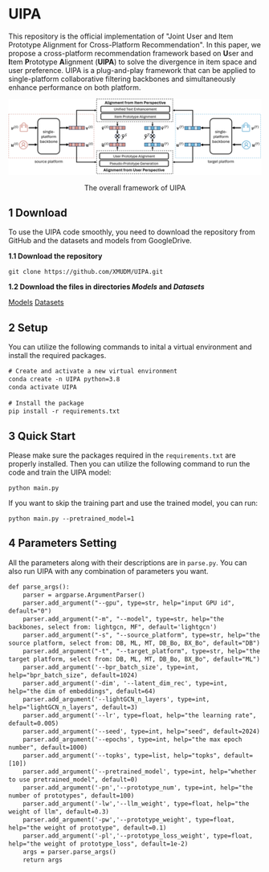 # UIPA
This repository is the official implementation of "Joint User and Item Prototype Alignment for Cross-Platform Recommendation". In this paper, we propose a cross-platform recommendation framework based on **U**ser and **I**tem **P**rototype **A**lignment (**UIPA**) to solve the divergence in item space and user preference. UIPA is a plug-and-play framework that can be applied to single-platform collaborative filtering backbones and simultaneously enhance performance on both platform. 

![The overall framework of UIPA](0_framework.png)
<p style="text-align:center;">The overall framework of UIPA</p>


## 1 Download
To use the UIPA code smoothly, you need to download the repository from GitHub and the datasets and models from GoogleDrive.

**1.1 Download the repository**
```
git clone https://github.com/XMUDM/UIPA.git
```
**1.2 Download the files in directories *Models* and *Datasets***

[Models](https://drive.google.com/file/d/1jDTF8H8L7i_b8E9SAhgnAVX8QpaPZ3HH/view?usp=drive_link)
[Datasets](https://drive.google.com/file/d/10VdpmroXeuMqvpIqLVzil7dAroVKLp66/view?usp=drive_link)


## 2 Setup
You can utilize the following commands to inital a virtual environment and install the required packages.

```
# Create and activate a new virtual environment
conda create -n UIPA python=3.8
conda activate UIPA

# Install the package
pip install -r requirements.txt
```

## 3 Quick Start
Please make sure the packages required in the `requirements.txt` are properly installed. Then you can utilize the following command to run the code and train the UIPA model:
```
python main.py
```
If you want to skip the training part and use the trained model, you can run:
```
python main.py --pretrained_model=1 
```

## 4 Parameters Setting
All the parameters along with their descriptions are in `parse.py`. You can also run UIPA with any combination of parameters you want.
```
def parse_args():
    parser = argparse.ArgumentParser()
    parser.add_argument("--gpu", type=str, help="input GPU id", default="0")
    parser.add_argument("-m", "--model", type=str, help="the backbones, select from: lightgcn, MF", default='lightgcn')
    parser.add_argument("-s", "--source_platform", type=str, help="the source platform, select from: DB, ML, MT, DB_Bo, BX_Bo", default="DB")
    parser.add_argument("-t", "--target_platform", type=str, help="the target platform, select from: DB, ML, MT, DB_Bo, BX_Bo", default="ML")
    parser.add_argument('--bpr_batch_size', type=int, help="bpr_batch_size", default=1024)
    parser.add_argument('-dim', '--latent_dim_rec', type=int, help="the dim of embeddings", default=64)
    parser.add_argument('--lightGCN_n_layers', type=int, help="lightGCN_n_layers", default=3)
    parser.add_argument('--lr', type=float, help="the learning rate", default=0.005)
    parser.add_argument('--seed', type=int, help="seed", default=2024)
    parser.add_argument('--epochs', type=int, help="the max epoch number", default=1000)
    parser.add_argument('--topks', type=list, help="topks", default=[10])
    parser.add_argument('--pretrained_model', type=int, help="whether to use pretrained_model", default=0)
    parser.add_argument('-pn','--prototype_num', type=int, help="the number of prototypes", default=100)
    parser.add_argument('-lw','--llm_weight', type=float, help="the weight of llm", default=0.3)
    parser.add_argument('-pw','--prototype_weight', type=float, help="the weight of prototype", default=0.1)
    parser.add_argument('-pl','--prototype_loss_weight', type=float, help="the weight of prototype_loss", default=1e-2)
    args = parser.parse_args()
    return args
```
